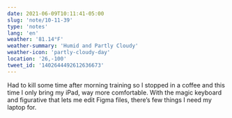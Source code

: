 ```yaml
---
date: 2021-06-09T10:11:41-05:00
slug: 'note/10-11-39'
type: 'notes'
lang: 'en'
weather: '81.14°F'
weather-summary: 'Humid and Partly Cloudy'
weather-icon: 'partly-cloudy-day'
location: '26,-100'
tweet_id: '1402644492612636673'
---
```

Had to kill some time after morning training so I stopped in a coffee and this time I only bring my iPad, way more comfortable. With the magic keyboard and figurative that lets me edit Figma files, there’s few things I need my laptop for.